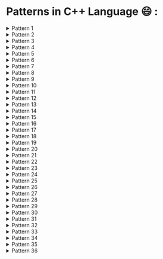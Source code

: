 # Patterns in C++ Language :smile: :

<details>
<summary>Pattern 1</summary>
<img src="Pattern1/Pattern1.PNG">
</details>

<details>
<summary>Pattern 2</summary>
<img src="Pattern2/Pattern2.jpg">
</details>

<details>
<summary>Pattern 3</summary>
<img src="Pattern3/Pattern3.jpg">
</details>

<details>
<summary>Pattern 4</summary>
<img src="Pattern4/Pattern4.jpg">
</details>

<details>
<summary>Pattern 5</summary>
<img src="Pattern5/Pattenr5.jpg">
</details>

<details>
<summary>Pattern 6</summary>
<img src="Pattern6/Pattern6.jpg">
</details>

<details>
<summary>Pattern 7</summary>
<img src="Pattern7/Pattern7.jpg">
</details>

<details>
<summary>Pattern 8</summary>
<img src="Pattern8/Pattern8.jpg">
</details>

<details>
<summary>Pattern 9</summary>
<img src="Pattern9/Pattern 9.jpg">
</details>

<details>
<summary>Pattern 10</summary>
<img src="Pattern10/Pattern10.jpg">
</details>

<details>
<summary>Pattern 11</summary>
<img src="Pattern11/Pattern11.jpg">
</details>

<details>
<summary>Pattern 12</summary>
<img src="Pattern12/Pattern12.jpg">
</details>

<details>
<summary>Pattern 13</summary>
<img src="Pattern13/Pattern13.jpg">
</details>

<details>
<summary>Pattern 14</summary>
<img src="Pattern14/Pattern14.jpg">
</details>

<details>
<summary>Pattern 15</summary>
<img src="Pattern15/Pattern15.jpg">
</details>

<details>
<summary>Pattern 16</summary>
<img src="Pattern16/Pattern16.jpg">
</details>

<details>
<summary>Pattern 17</summary>
<img src="Pattern17/Pattern17.jpg">
</details>

<details>
<summary>Pattern 18</summary>
<img src="Pattern18/Pattern18.jpg">
</details>

<details>
<summary>Pattern 19</summary>
<img src="Pattern19/Pattern19.jpg">
</details>

<details>
<summary>Pattern 20</summary>
<img src="Pattern20/Pattern20.jpg">
</details>

<details>
<summary>Pattern 21</summary>
<img src="Pattern21/Pattern21.jpg">
</details>

<details>
<summary>Pattern 22</summary>
<img src="Pattern22/Pattern22.jpg">
</details>

<details>
<summary>Pattern 23</summary>
<img src="Pattern23/Pattern23.jpg">
</details>

<details>
<summary>Pattern 24</summary>
<img src="Pattern24/Pattern24.jpg">
</details>

<details>
<summary>Pattern 25</summary>
<img src="Pattern25/Pattern25.jpg">
</details>

<details>
<summary>Pattern 26</summary>
<img src="Pattern26/Pattern26.jpg">
</details>

<details>
<summary>Pattern 27</summary>
<img src="Pattern27/Pattern27.jpg">
</details>

<details>
<summary>Pattern 28</summary>
<img src="Pattern28/Pattern28.jpg">
</details>

<details>
<summary>Pattern 29</summary>
<img src="Pattern29/Pattern29.jpg">
</details>

<details>
<summary>Pattern 30</summary>
<img src="Pattern30/Pattern30.jpg">
</details>

<details>
<summary>Pattern 31</summary>
<img src="Pattern31/Pattern31.jpg">
</details>

<details>
<summary>Pattern 32</summary>
<img src="Pattern32/Pattern32.jpg">
</details>

<details>
<summary>Pattern 33</summary>
<img src="Pattern33/Pattern33.jpg">
</details>

<details>
<summary>Pattern 34</summary>
<img src="Pattern34/Pattern34.jpg">
</details>

<details>
<summary>Pattern 35</summary>
<img src="Pattern35/Pattern35.jpg">
</details>

<details>
<summary>Pattern 36</summary>
<img src="Pattern36/Pattern36.jpg">
</details>


